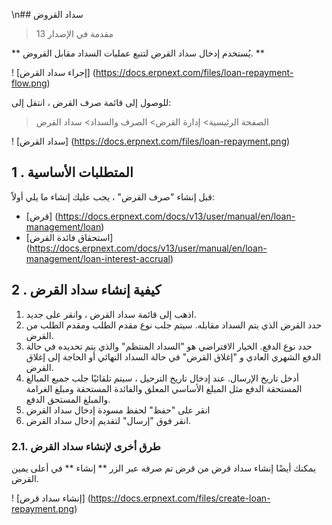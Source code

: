 \n## سداد القروض

> مقدمة في الإصدار 13

** يُستخدم إدخال سداد القرض لتتبع عمليات السداد مقابل القروض. **

! [إجراء سداد القرض] (https://docs.erpnext.com/files/loan-repayment-flow.png)

للوصول إلى قائمة صرف القرض ، انتقل إلى:

> الصفحة الرئيسية> إدارة القرض> الصرف والسداد> سداد القرض

! [سداد القرض] (https://docs.erpnext.com/files/loan-repayment.png)

## 1 \. المتطلبات الأساسية

قبل إنشاء "صرف القرض" ، يجب عليك إنشاء ما يلي أولاً:

* [قرض] (https://docs.erpnext.com/docs/v13/user/manual/en/loan-management/loan)
* [استحقاق فائدة القرض] (https://docs.erpnext.com/docs/v13/user/manual/en/loan-management/loan-interest-accrual)

## 2 \. كيفية إنشاء سداد القرض

1. اذهب إلى قائمة سداد القرض ، وانقر على جديد.
2. حدد القرض الذي يتم السداد مقابله. سيتم جلب نوع مقدم الطلب ومقدم الطلب من القرض.
3. حدد نوع الدفع. الخيار الافتراضي هو "السداد المنتظم" والذي يتم تحديده في حالة الدفع الشهري العادي و "إغلاق القرض" في حالة السداد النهائي أو الحاجة إلى إغلاق القرض.
4. أدخل تاريخ الإرسال. عند إدخال تاريخ الترحيل ، سيتم تلقائيًا جلب جميع المبالغ المستحقة الدفع مثل المبلغ الأساسي المعلق والفائدة المستحقة ومبلغ الغرامة والمبلغ المستحق الدفع.
5. انقر على "حفظ" لحفظ مسودة إدخال سداد القرض
6. انقر فوق "إرسال" لتقديم إدخال سداد القرض.

### 2.1. طرق أخرى لإنشاء سداد القرض

يمكنك أيضًا إنشاء سداد قرض من قرض تم صرفه عبر الزر ** إنشاء ** في أعلى يمين القرض.

! [إنشاء سداد قرض] (https://docs.erpnext.com/files/create-loan-repayment.png)